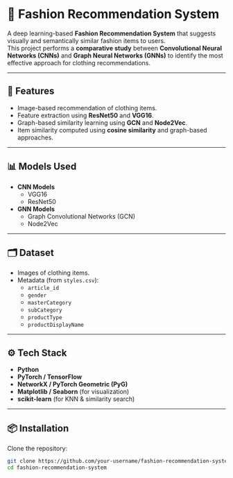 # 👗 Fashion Recommendation System

A deep learning-based **Fashion Recommendation System** that suggests visually and semantically similar fashion items to users.  
This project performs a **comparative study** between **Convolutional Neural Networks (CNNs)** and **Graph Neural Networks (GNNs)** to identify the most effective approach for clothing recommendations.

---

## 🚀 Features
- Image-based recommendation of clothing items.
- Feature extraction using **ResNet50** and **VGG16**.
- Graph-based similarity learning using **GCN** and **Node2Vec**.
- Item similarity computed using **cosine similarity** and graph-based approaches.


---

## 📊 Models Used
- **CNN Models**
  - VGG16
  - ResNet50
- **GNN Models**
  - Graph Convolutional Networks (GCN)
  - Node2Vec

---

## 🗂 Dataset
- Images of clothing items.
- Metadata (from `styles.csv`):
  - `article_id`
  - `gender`
  - `masterCategory`
  - `subCategory`
  - `productType`
  - `productDisplayName`

---

## ⚙️ Tech Stack
- **Python**
- **PyTorch / TensorFlow**
- **NetworkX / PyTorch Geometric (PyG)**
- **Matplotlib / Seaborn** (for visualization)
- **scikit-learn** (for KNN & similarity search)

---

## 📦 Installation
Clone the repository:
```bash
git clone https://github.com/your-username/fashion-recommendation-system.git
cd fashion-recommendation-system
